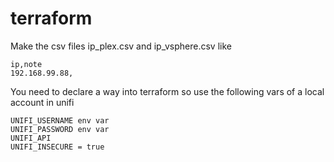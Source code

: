 # terraform

Make the csv files ip_plex.csv and ip_vsphere.csv like

```csv
ip,note
192.168.99.88,
```

You need to declare a way into terraform so use the following vars of a local account in unifi

```shell
UNIFI_USERNAME env var
UNIFI_PASSWORD env var
UNIFI_API
UNIFI_INSECURE = true
```
